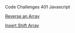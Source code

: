 Code Challenges 401 Javascript


[Reverse an Array](./challenges/arrayReverse)

[Insert Shift Array](./challenges/arrayShift)



